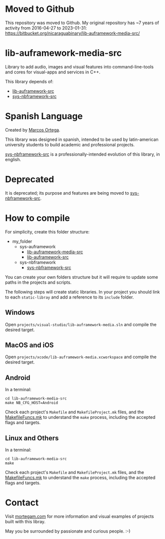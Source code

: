 # Moved to Github

This repository was moved to Github. My original repository has ~7 years of activity from 2016-04-27 to 2023-01-31: https://bitbucket.org/nicaraguabinary/lib-auframework-media-src/

# lib-auframework-media-src

Library to add audio, images and visual features into command-line-tools and cores for visual-apps and services in C++.

This library depends of:

- [lib-auframework-src](https://github.com/marcosjom/lib-auframework-src)
- [sys-nbframework-src](https://github.com/marcosjom/sys-nbframework-src)

# Spanish Language

Created by [Marcos Ortega](https://mortegam.com/).

This library was designed in spanish, intended to be used by latin-american university students to build academic and professional projects.

[sys-nbframework-src](https://github.com/marcosjom/sys-nbframework-src) is a professionally-intended evolution of this library, in english.

# Deprecated

It is deprecated; its purpose and features are being moved to [sys-nbframework-src](https://github.com/marcosjom/sys-nbframework-src).

# How to compile

For simplicity, create this folder structure:

- my_folder
   - sys-auframework<br/>
      - [lib-auframework-media-src](https://github.com/marcosjom/lib-auframework-media-src)<br/>
      - [lib-auframework-src](https://github.com/marcosjom/lib-auframework-src)<br/>
   - sys-nbframework<br/>
      - [sys-nbframework-src](https://github.com/marcosjom/sys-nbframework-src)<br/>

You can create your own folders structure but it will require to update some paths in the projects and scripts.

The following steps will create static libraries. In your project you should link to each `static-libray` and add a reference to its `include` folder.

## Windows

Open `projects/visual-studio/lib-auframework-media.sln` and compile the desired target.

## MacOS and iOS

Open `projects/xcode/lib-auframework-media.xcworkspace` and compile the desired target.

## Android

In a terminal:

```
cd lib-auframework-media-src
make NB_CFG_HOST=Android
```

Check each project's `Makefile` and `MakefileProject.mk` files, and the [MakefileFuncs.mk](https://github.com/marcosjom/sys-nbframework-src/blob/main/MakefileFuncs.mk) to understand the `make` process, including the accepted flags and targets. 

## Linux and Others

In a terminal:

```
cd lib-auframework-media-src
make
```

Check each project's `Makefile` and `MakefileProject.mk` files, and the [MakefileFuncs.mk](https://github.com/marcosjom/sys-nbframework-src/blob/main/MakefileFuncs.mk) to understand the `make` process, including the accepted flags and targets.

# Contact

Visit [mortegam.com](https://mortegam.com/) for more information and visual examples of projects built with this libray.

May you be surrounded by passionate and curious people. :-)

